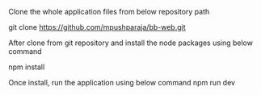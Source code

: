 Clone the whole application files from below repository path

git clone https://github.com/mpushparaja/bb-web.git

After clone from git repository and install the node packages using below command

npm install

Once install, run the application using below command
npm run dev